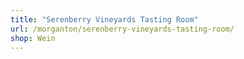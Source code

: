 ```yaml
---
title: "Serenberry Vineyards Tasting Room"
url: /morganton/serenberry-vineyards-tasting-room/
shop: Wein
---
```


